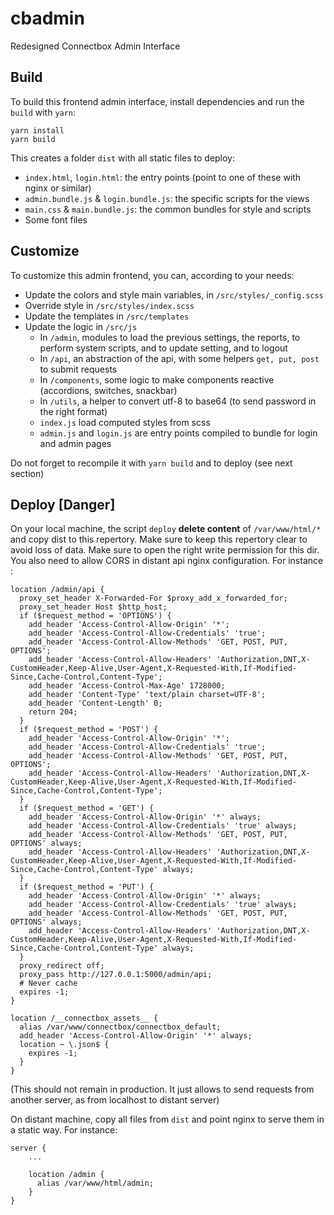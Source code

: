 # cbadmin
Redesigned Connectbox Admin Interface

## Build

To build this frontend admin interface, install dependencies and run the `build` with `yarn`:

```
yarn install
yarn build
```

This creates a folder `dist` with all static files to deploy: 

- `index.html`, `login.html`: the entry points (point to one of these with nginx or similar)
- `admin.bundle.js` & `login.bundle.js`: the specific scripts for the views
- `main.css` & `main.bundle.js`: the common bundles for style and scripts
- Some font files

## Customize 

To customize this admin frontend, you can, according to your needs:

- Update the colors and style main variables, in `/src/styles/_config.scss`
- Override style in `/src/styles/index.scss`
- Update the templates in `/src/templates`
- Update the logic in `/src/js`
  - In `/admin`, modules to load the previous settings, the reports, to perform system scripts, and to update setting, and to logout
  - In `/api`, an abstraction of the api, with some helpers `get, put, post` to submit requests
  - In `/components`, some logic to make components reactive (accordions, switches, snackbar)
  - In `/utils`, a helper to convert utf-8 to base64 (to send password in the right format)
  - `index.js` load computed styles from scss
  - `admin.js` and `login.js` are entry points compiled to bundle for login and admin pages

Do not forget to recompile it with `yarn build` and to deploy (see next section)

## Deploy [Danger]

On your local machine, the script `deploy` __delete content__ of `/var/www/html/*` and copy dist to this repertory. Make sure to keep this repertory clear to avoid loss of data. Make sure to open the right write permission for this dir. You also need to allow CORS in distant api nginx configuration. For instance : 
```nginx
location /admin/api {
  proxy_set_header X-Forwarded-For $proxy_add_x_forwarded_for;
  proxy_set_header Host $http_host;
  if ($request_method = 'OPTIONS') {
    add_header 'Access-Control-Allow-Origin' '*';
    add_header 'Access-Control-Allow-Credentials' 'true';
    add_header 'Access-Control-Allow-Methods' 'GET, POST, PUT, OPTIONS';
    add_header 'Access-Control-Allow-Headers' 'Authorization,DNT,X-CustomHeader,Keep-Alive,User-Agent,X-Requested-With,If-Modified-Since,Cache-Control,Content-Type';
    add_header 'Access-Control-Max-Age' 1728000;
    add_header 'Content-Type' 'text/plain charset=UTF-8';
    add_header 'Content-Length' 0;
    return 204;
  }
  if ($request_method = 'POST') {
    add_header 'Access-Control-Allow-Origin' '*';
    add_header 'Access-Control-Allow-Credentials' 'true';
    add_header 'Access-Control-Allow-Methods' 'GET, POST, PUT,  OPTIONS';
    add_header 'Access-Control-Allow-Headers' 'Authorization,DNT,X-CustomHeader,Keep-Alive,User-Agent,X-Requested-With,If-Modified-Since,Cache-Control,Content-Type';
  }
  if ($request_method = 'GET') {
    add_header 'Access-Control-Allow-Origin' '*' always;
    add_header 'Access-Control-Allow-Credentials' 'true' always;
    add_header 'Access-Control-Allow-Methods' 'GET, POST, PUT, OPTIONS' always;
    add_header 'Access-Control-Allow-Headers' 'Authorization,DNT,X-CustomHeader,Keep-Alive,User-Agent,X-Requested-With,If-Modified-Since,Cache-Control,Content-Type' always;
  }
  if ($request_method = 'PUT') {
    add_header 'Access-Control-Allow-Origin' '*' always;
    add_header 'Access-Control-Allow-Credentials' 'true' always;
    add_header 'Access-Control-Allow-Methods' 'GET, POST, PUT, OPTIONS' always;
    add_header 'Access-Control-Allow-Headers' 'Authorization,DNT,X-CustomHeader,Keep-Alive,User-Agent,X-Requested-With,If-Modified-Since,Cache-Control,Content-Type' always;
  }
  proxy_redirect off;
  proxy_pass http://127.0.0.1:5000/admin/api;
  # Never cache
  expires -1;
}

location /__connectbox_assets__ {
  alias /var/www/connectbox/connectbox_default;
  add_header 'Access-Control-Allow-Origin' '*' always;
  location ~ \.json$ {
    expires -1;
  }
}
```
(This should not remain in production. It just allows to send requests from another server, as from localhost to distant server)


On distant machine, copy all files from `dist` and point nginx to serve them in a static way. For instance:
```nginx
server {
    ...
    
    location /admin {
      alias /var/www/html/admin;
    }
}
```
